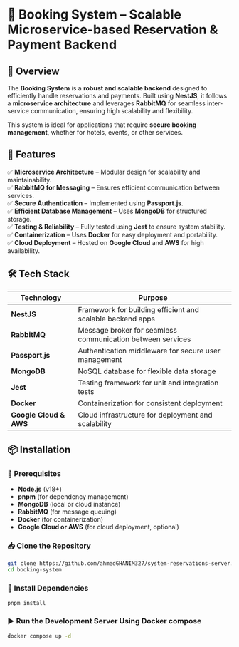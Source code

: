# 🏨 Booking System – Scalable Microservice-based Reservation & Payment Backend

## 🚀 Overview

The **Booking System** is a **robust and scalable backend** designed to efficiently handle reservations and payments. Built using **NestJS**, it follows a **microservice architecture** and leverages **RabbitMQ** for seamless inter-service communication, ensuring high scalability and flexibility.

This system is ideal for applications that require **secure booking management**, whether for hotels, events, or other services.

## 🎯 Features

✅ **Microservice Architecture** – Modular design for scalability and maintainability.  
✅ **RabbitMQ for Messaging** – Ensures efficient communication between services.  
✅ **Secure Authentication** – Implemented using **Passport.js**.  
✅ **Efficient Database Management** – Uses **MongoDB** for structured storage.  
✅ **Testing & Reliability** – Fully tested using **Jest** to ensure system stability.  
✅ **Containerization** – Uses **Docker** for easy deployment and portability.  
✅ **Cloud Deployment** – Hosted on **Google Cloud** and **AWS** for high availability.

## 🛠️ Tech Stack

| Technology            | Purpose                                                  |
|-----------------------|----------------------------------------------------------|
| **NestJS**            | Framework for building efficient and scalable backend apps |
| **RabbitMQ**          | Message broker for seamless communication between services |
| **Passport.js**       | Authentication middleware for secure user management    |
| **MongoDB**           | NoSQL database for flexible data storage               |
| **Jest**              | Testing framework for unit and integration tests        |
| **Docker**            | Containerization for consistent deployment             |
| **Google Cloud & AWS**| Cloud infrastructure for deployment and scalability    |

## 📦 Installation

### 🔧 Prerequisites
- **Node.js** (v18+)
- **pnpm** (for dependency management)
- **MongoDB** (local or cloud instance)
- **RabbitMQ** (for message queuing)
- **Docker** (for containerization)
- **Google Cloud or AWS** (for cloud deployment, optional)

### 📥 Clone the Repository
```sh
git clone https://github.com/ahmedGHANIM327/system-reservations-server.git
cd booking-system
````

### 📌 Install Dependencies
```sh
pnpm install
````

### ▶️ Run the Development Server Using Docker compose
```sh
docker compose up -d
````

